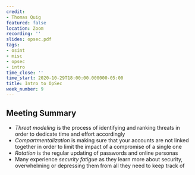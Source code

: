 ```yaml
---
credit:
- Thomas Quig
featured: false
location: Zoom
recording: ''
slides: opsec.pdf
tags:
- osint
- misc
- opsec
- intro
time_close: ''
time_start: 2020-10-29T18:00:00.000000-05:00
title: Intro to OpSec
week_number: 9
---
```

## Meeting Summary
- *Threat modeling* is the process of identifying and ranking threats in order to dedicate time and effort accordingly
- *Compartmentalization* is making sure that your accounts are not linked together in order to limit the impact of a compromise of a single one
- *Rotation* is the regular updating of passwords and online personas
- Many experience *security fatigue* as they learn more about security, overwhelming or depressing them from all they need to keep track of